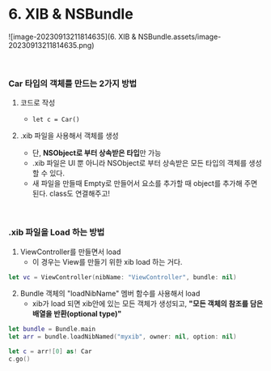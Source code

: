 # 6. XIB & NSBundle

![image-20230913211814635](6. XIB & NSBundle.assets/image-20230913211814635.png)

<br>

### Car 타입의 객체를 만드는 2가지 방법

1. 코드로 작성
   - `let c = Car()`

2. .xib 파일을 사용해서 객체를 생성
   - 단, **NSObject로 부터 상속받은 타입**만 가능
   - .xib 파일은 UI 뿐 아니라 NSObject로 부터 상속받은 모든 타입의 객체를 생성할 수 있다.
   - 새 파일을 만들때 Empty로 만들어서 요소를 추가할 때 object를 추가해 주면 된다. class도 연결해주고!

<br>

### .xib 파일을 Load 하는 방법

1. ViewController를 만들면서 load
   - 이 경우는 View를 만들기 위한 xib load 하는 거다.

```swift
let vc = ViewController(nibName: "ViewController", bundle: nil)
```

2. Bundle 객체의 "loadNibName" 멤버 함수를 사용해서 load
   - xib가 load 되면 xib안에 있는 모든 객체가 생성되고, **"모든 객체의 참조를 담은 배열을 반환(optional type)"**

```swift
let bundle = Bundle.main
let arr = bundle.loadNibNamed("myxib", owner: nil, option: nil)

let c = arr![0] as! Car
c.go()
```

